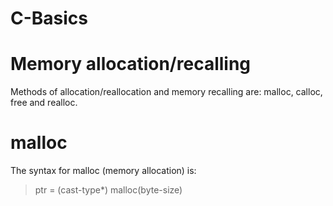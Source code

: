 # C-Basics
# Memory allocation/recalling
Methods of allocation/reallocation and memory recalling are: malloc, calloc, free and realloc.
# malloc
The syntax for malloc (memory allocation) is:
> ptr = (cast-type*) malloc(byte-size)
